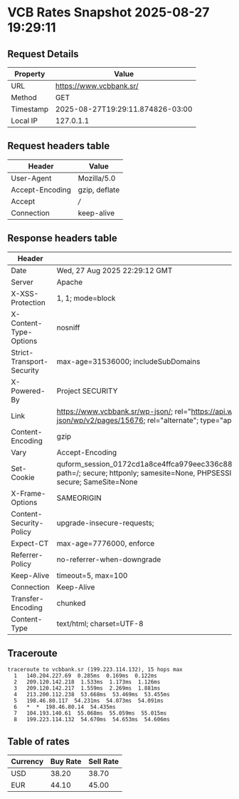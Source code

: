 # VCB Rates Snapshot 2025-08-27 19:29:11
## Request Details

| Property | Value |
|----------|-------|
| URL | https://www.vcbbank.sr/ |
| Method | GET |
| Timestamp | 2025-08-27T19:29:11.874826-03:00 |
| Local IP | 127.0.1.1 |
    
## Request headers table

| Header | Value |
|--------|-------|
| User-Agent | Mozilla/5.0 |
| Accept-Encoding | gzip, deflate |
| Accept | */* |
| Connection | keep-alive |

    
## Response headers table
| Header | Value |
|--------|-------|
| Date | Wed, 27 Aug 2025 22:29:12 GMT |
| Server | Apache |
| X-XSS-Protection | 1, 1; mode=block |
| X-Content-Type-Options | nosniff |
| Strict-Transport-Security | max-age=31536000; includeSubDomains |
| X-Powered-By | Project SECURITY |
| Link | <https://www.vcbbank.sr/wp-json/>; rel="https://api.w.org/", <https://www.vcbbank.sr/wp-json/wp/v2/pages/15676>; rel="alternate"; type="application/json", <https://www.vcbbank.sr/>; rel=shortlink |
| Content-Encoding | gzip |
| Vary | Accept-Encoding |
| Set-Cookie | quform_session_0172cd1a8ce4ffca979eec336c8836d5=EjUN3yrutswTInWnSFDxebztZYuPsvL6mXCYBnzW; path=/; secure; httponly; samesite=None, PHPSESSID=27a3e37266a983ec0f04c8922bab66ca; path=/; secure; SameSite=None |
| X-Frame-Options | SAMEORIGIN |
| Content-Security-Policy | upgrade-insecure-requests; |
| Expect-CT | max-age=7776000, enforce |
| Referrer-Policy | no-referrer-when-downgrade |
| Keep-Alive | timeout=5, max=100 |
| Connection | Keep-Alive |
| Transfer-Encoding | chunked |
| Content-Type | text/html; charset=UTF-8 |

## Traceroute 

```
traceroute to vcbbank.sr (199.223.114.132), 15 hops max
  1   140.204.227.69  0.285ms  0.169ms  0.122ms 
  2   209.120.142.218  1.533ms  1.173ms  1.126ms 
  3   209.120.142.217  1.559ms  2.269ms  1.881ms 
  4   213.200.112.238  53.668ms  53.469ms  53.455ms 
  5   198.46.80.117  54.231ms  54.073ms  54.091ms 
  6   *  *  198.46.80.14  54.435ms 
  7   104.193.140.61  55.068ms  55.059ms  55.015ms 
  8   199.223.114.132  54.670ms  54.653ms  54.606ms 

```


## Table of rates

| Currency | Buy Rate | Sell Rate |
|----------|----------|-----------|
| USD | 38.20 | 38.70 |
| EUR | 44.10 | 45.00 |
